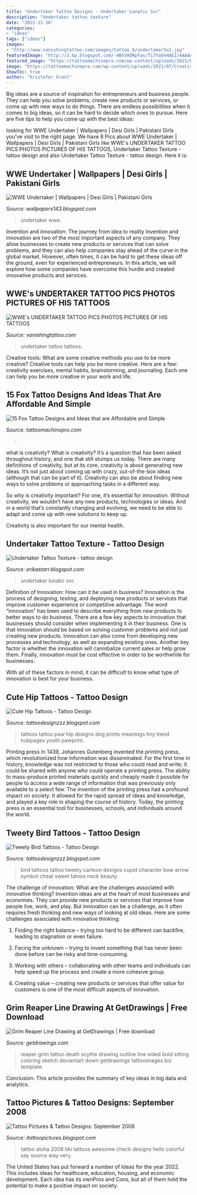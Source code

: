 ```yaml
---
title: "Undertaker Tattoo Designs - Undertaker Lunatic Svr"
description: "Undertaker tattoo texture"
date: "2022-11-16"
categories:
- "ideas"
tags: ["ideas"]
images:
- "http://www.vanishingtattoo.com/images/tattoo_6/undertaker5x2.jpg"
featuredImage: "http://2.bp.blogspot.com/-HBhVAORpFas/Ti7YaOnHAEI/AAAAAAAACI4/BPCHIsVdTTg/s1600/tweety-bird-tattoo-5.jpg"
featured_image: "https://tattoomachinepro.com/wp-content/uploads/2021/07/Creative-Fox-Tattoo-Design-On-Arm-2048x2048.jpg"
image: "https://tattoomachinepro.com/wp-content/uploads/2021/07/Creative-Fox-Tattoo-Design-On-Arm-2048x2048.jpg"
ShowToc: true
author: "Kristofer Grant"
---
```



Big ideas are a source of inspiration for entrepreneurs and business people. They can help you solve problems, create new products or services, or come up with new ways to do things. There are endless possibilities when it comes to big ideas, so it can be hard to decide which ones to pursue. Here are five tips to help you come up with the best ideas: 

	

		
looking for WWE Undertaker | Wallpapers | Desi Girls | Pakistani Girls you've visit to the right page. We have 8 Pics about WWE Undertaker | Wallpapers | Desi Girls | Pakistani Girls like WWE&#039;s UNDERTAKER TATTOO PICS PHOTOS PICTURES OF HIS TATTOOS, Undertaker Tattoo Texture - tattoo design and also Undertaker Tattoo Texture - tattoo design. Here it is:
		
    
## WWE Undertaker | Wallpapers | Desi Girls | Pakistani Girls

<img loading=lazy src="http://4.bp.blogspot.com/-Ld5L2LQJJyY/TpYBNq_VINI/AAAAAAAAEec/e2W012I6KwQ/s1600/Undertaker.jpg" onerror="this.onerror=null;this.src='https://tse3.mm.bing.net/th?id=OIP.VwBqoh194WRn10AMVPGkSgHaKt&amp;pid=15.1';" alt="WWE Undertaker | Wallpapers | Desi Girls | Pakistani Girls">

_Source: wallpapers143.blogspot.com_

>undertaker wwe. 

	

Invention and innovation: The journey from idea to reality
Invention and innovation are two of the most important aspects of any company. They allow businesses to create new products or services that can solve problems, and they can also help companies stay ahead of the curve in the global market. However, often times, it can be hard to get these ideas off the ground, even for experienced entrepreneurs. In this article, we will explore how some companies have overcome this hurdle and created innovative products and services.

    
## WWE&#039;s UNDERTAKER TATTOO PICS PHOTOS PICTURES OF HIS TATTOOS

<img loading=lazy src="http://www.vanishingtattoo.com/images/tattoo_6/undertaker5x2.jpg" onerror="this.onerror=null;this.src='https://tse2.mm.bing.net/th?id=OIP.LIWM510wskzT0EbdalKRVwHaK7&amp;pid=15.1';" alt="WWE&#039;s UNDERTAKER TATTOO PICS PHOTOS PICTURES OF HIS TATTOOS">

_Source: vanishingtattoo.com_

>undertaker tattoo tattoos. 

	

Creative tools: What are some creative methods you use to be more creative?
Creative tools can help you be more creative. Here are a few: creativity exercises, mental habits, brainstorming, and journaling. Each one can help you be more creative in your work and life.

    
## 15 Fox Tattoo Designs And Ideas That Are Affordable And Simple

<img loading=lazy src="https://tattoomachinepro.com/wp-content/uploads/2021/07/Creative-Fox-Tattoo-Design-On-Arm-2048x2048.jpg" onerror="this.onerror=null;this.src='https://tse4.mm.bing.net/th?id=OIP.ELoU7omdTps2cvZSR_ed7AHaHa&amp;pid=15.1';" alt="15 Fox Tattoo Designs and Ideas that are Affordable and Simple">

_Source: tattoomachinepro.com_

>. 

	

what is creativity?
What is creativity? It’s a question that has been asked throughout history, and one that still stumps us today. There are many definitions of creativity, but at its core, creativity is about generating new ideas.
It’s not just about coming up with crazy, out-of-the-box ideas (although that can be part of it). Creativity can also be about finding new ways to solve problems or approaching tasks in a different way.

So why is creativity important? For one, it’s essential for innovation. Without creativity, we wouldn’t have any new products, technologies or ideas. And in a world that’s constantly changing and evolving, we need to be able to adapt and come up with new solutions to keep up.

Creativity is also important for our mental health.

    
## Undertaker Tattoo Texture - Tattoo Design

<img loading=lazy src="https://lh6.googleusercontent.com/proxy/WwVnUZXIyu3ELzbkPV7HndLkbFYOnzO3EJqtWo8hQcPzoEQW4OSqQO9S5Qfe8NOnkuo=s0-d" onerror="this.onerror=null;this.src='https://tse1.mm.bing.net/th?id=OIP.fbohCqCio_E_-HvyaaXTwAHaHU&amp;pid=15.1';" alt="Undertaker Tattoo Texture - tattoo design">

_Source: erikastarr.blogspot.com_

>undertaker lunatic svr. 

	

Definition of Innovation: How can it be used in business?
Innovation is the process of designing, testing, and deploying new products or services that improve customer experience or competitive advantage. The word “innovation” has been used to describe everything from new products to better ways to do business.
There are a few key aspects to innovation that businesses should consider when implementing it in their business. One is that innovation should be based on solving customer problems and not just creating new products. Innovation can also come from developing new processes and technology, as well as expanding existing ones. Another key factor is whether the innovation will cannibalize current sales or help grow them. Finally, innovation must be cost effective in order to be worthwhile for businesses.

With all of these factors in mind, it can be difficult to know what type of innovation is best for your business.

    
## Cute Hip Tattoos - Tattoo Design

<img loading=lazy src="http://2.bp.blogspot.com/-FDgUhXny7pU/TihTOpnjxbI/AAAAAAAABZ0/NIcDOboVeaY/s1600/cute-hip-tattoo-7.JPG" onerror="this.onerror=null;this.src='https://tse2.mm.bing.net/th?id=OIP.-NrbMWVD0xpuX00DKdzLfQHaFC&amp;pid=15.1';" alt="Cute Hip Tattoos - Tattoo Design">

_Source: tattoodesignzzz.blogspot.com_

>tattoos tattoo paw hip designs dog prints meanings tiny trend hubpages youth pawprint. 

	

Printing press
In 1439, Johannes Gutenberg invented the printing press, which revolutionized how information was disseminated. For the first time in history, knowledge was not restricted to those who could read and write; it could be shared with anyone who could operate a printing press. The ability to mass-produce printed materials quickly and cheaply made it possible for people to access a wide range of information that was previously only available to a select few.
The invention of the printing press had a profound impact on society. It allowed for the rapid spread of ideas and knowledge, and played a key role in shaping the course of history. Today, the printing press is an essential tool for businesses, schools, and individuals around the world.

    
## Tweety Bird Tattoos - Tattoo Design

<img loading=lazy src="http://2.bp.blogspot.com/-HBhVAORpFas/Ti7YaOnHAEI/AAAAAAAACI4/BPCHIsVdTTg/s1600/tweety-bird-tattoo-5.jpg" onerror="this.onerror=null;this.src='https://tse3.mm.bing.net/th?id=OIP.ksnPsfvaEiGbSZfSLpeJIwHaJe&amp;pid=15.1';" alt="Tweety Bird Tattoos - Tattoo Design">

_Source: tattoodesignzzz.blogspot.com_

>bird tattoos tattoo tweety cartoon designs cupid character bow arrow symbol cheat sweet tatoos neck beauty. 

	

The challenge of innovation: What are the challenges associated with innovative thinking?
Invention ideas are at the heart of most businesses and economies. They can provide new products or services that improve how people live, work, and play. But innovation can be a challenge, as it often requires fresh thinking and new ways of looking at old ideas. Here are some challenges associated with innovative thinking:
1) Finding the right balance – trying too hard to be different can backfire, leading to stagnation or even failure.

2) Facing the unknown – trying to invent something that has never been done before can be risky and time-consuming.

3) Working with others – collaborating with other teams and individuals can help speed up the process and create a more cohesive group.

4) Creating value – creating new products or services that offer value for customers is one of the most difficult aspects of innovation.

    
## Grim Reaper Line Drawing At GetDrawings | Free Download

<img loading=lazy src="http://getdrawings.com/images/grim-reaper-line-drawing-24.jpg" onerror="this.onerror=null;this.src='https://tse4.mm.bing.net/th?id=OIP.NcDzBjMlIjcQteYPN6AeagHaKb&amp;pid=15.1';" alt="Grim Reaper Line Drawing at GetDrawings | Free download">

_Source: getdrawings.com_

>reaper grim tattoo death scythe drawing outline line sided bold sitting coloring sketch deviantart down getdrawings tattooimages biz template. 

	

Conclusion:
This article provides the summary of key ideas in big data and analytics.

    
## Tattoo Pictures &amp; Tattoo Designs: September 2008

<img loading=lazy src="https://1.bp.blogspot.com/_HWU3wX2cDLQ/SLoAireeptI/AAAAAAAAC-I/Uf08m5zu3dE/s400/aloha_tattoo.jpg" onerror="this.onerror=null;this.src='https://tse1.mm.bing.net/th?id=OIP.UpEsWD6cJwhnamP2i8h7DwHaE7&amp;pid=15.1';" alt="Tattoo Pictures &amp; Tattoo Designs: September 2008">

_Source: itattoopictures.blogspot.com_

>tattoo aloha 2008 tiki tattoos awesome check designs hello colorful say source way very. 

	

The United States has put forward a number of Ideas for the year 2022. This includes ideas for healthcare, education, housing, and economic development. Each idea has its ownPros and Cons, but all of them hold the potential to make a positive impact on society.

